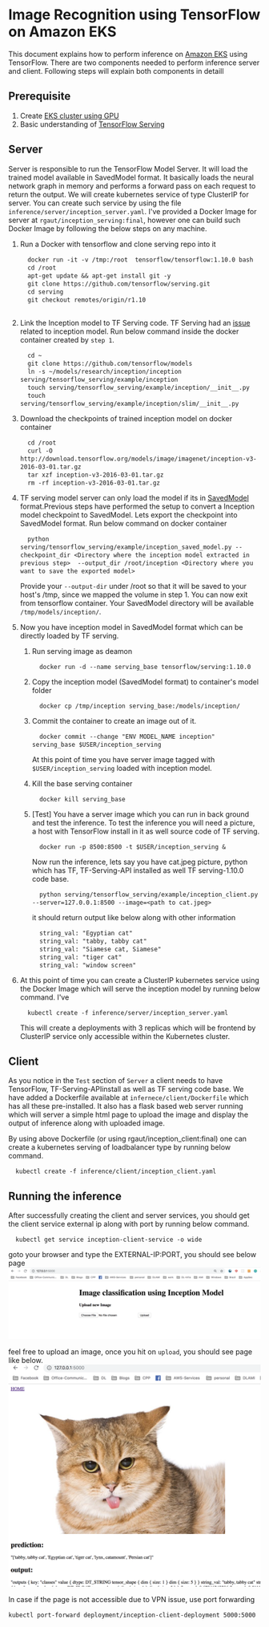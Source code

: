 # Image Recognition using TensorFlow on Amazon EKS
This document explains how to perform inference on [Amazon EKS](https://aws.amazon.com/eks/) using TensorFlow. 
There are two components needed to perform inference server and client. Following steps will explain both components in detaill

## Prerequisite
1. Create [EKS cluster using GPU](eks-gpu.md)
1. Basic understanding of [TensorFlow Serving](https://www.tensorflow.org/serving/)

## Server 
Server is responsible to run the TensorFlow Model Server. It will load the trained model available in SavedModel format. It basically loads the neural network graph in memory and performs a forward pass on each request to return the output. We will create kubernetes service of type ClusterIP for server. You can create such service by using the file `inference/server/inception_server.yaml`. I've provided a Docker Image for server at `rgaut/inception_serving:final`, however one can build such Docker Image by following the below steps on any machine.

1. Run a Docker with tensorflow and clone serving repo into it
   ```
     docker run -it -v /tmp:/root  tensorflow/tensorflow:1.10.0 bash
     cd /root
     apt-get update && apt-get install git -y
     git clone https://github.com/tensorflow/serving.git
     cd serving
     git checkout remotes/origin/r1.10
     
   ```

1. Link the Inception model to TF Serving code. TF Serving had an [issue](https://github.com/tensorflow/serving/issues/354) related to inception model. Run below command inside the docker container created by `step 1`.
   ```
     cd ~
     git clone https://github.com/tensorflow/models
     ln -s ~/models/research/inception/inception serving/tensorflow_serving/example/inception
     touch serving/tensorflow_serving/example/inception/__init__.py
     touch serving/tensorflow_serving/example/inception/slim/__init__.py
   ```

1. Download the checkpoints of trained inception model on docker container
   ```
     cd /root
     curl -O http://download.tensorflow.org/models/image/imagenet/inception-v3-2016-03-01.tar.gz
     tar xzf inception-v3-2016-03-01.tar.gz
     rm -rf inception-v3-2016-03-01.tar.gz
   ```

1. TF serving model server can only load the model if its in [SavedModel](https://www.tensorflow.org/guide/saved_model) format.Previous steps have performed the setup to convert a Inception model checkpoint to SavedModel. Lets export the checkpoint into SavedModel format. Run below command on docker container 
   ```
     python serving/tensorflow_serving/example/inception_saved_model.py --checkpoint_dir <Directory where the inception model extracted in previous step>  --output_dir /root/inception <Directory where you want to save the exported model> 
   ```
   Provide your `--output-dir` under /root so that it will be saved to your host's /tmp, since we mapped the volume in step 1. You can now exit from tensorflow container. Your SavedModel directory will be available `/tmp/models/inception/`. 

1. Now you have inception model in SavedModel format which can be directly loaded by TF serving. 
   1. Run serving image as deamon 
      ```
        docker run -d --name serving_base tensorflow/serving:1.10.0
      ```

   1. Copy the inception model (SavedModel format) to container's model folder 
      ```
        docker cp /tmp/inception serving_base:/models/inception/
      ```

   1. Commit the container to create an image out of it.
      ```
        docker commit --change "ENV MODEL_NAME inception" serving_base $USER/inception_serving
      ```

        At this point of time you have server image tagged with `$USER/inception_serving` loaded with inception model. 
  
   1. Kill the base serving container 
      ```
        docker kill serving_base
      ```
 
   1. [Test] You have a server image which you can run in back ground and test the inference. To test the inference you will need a picture, a host with TensorFlow install in it as well source code of TF serving. 
      ``` 
        docker run -p 8500:8500 -t $USER/inception_serving & 
      ```

      Now run the inference, lets say you have cat.jpeg picture, python which has TF, TF-Serving-API installed as well TF serving-1.10.0 code base.

      ```
        python serving/tensorflow_serving/example/inception_client.py --server=127.0.0.1:8500 --image=<path to cat.jpeg>     
      ```
      
      it should return output like below along with other information
      ```
        string_val: "Egyptian cat"
        string_val: "tabby, tabby cat"
        string_val: "Siamese cat, Siamese"
        string_val: "tiger cat"
        string_val: "window screen"
      ```

1. At this point of time you can create a ClusterIP kubernetes service using the Docker Image which will serve the inception model by running below command. I've 
      ```
        kubectl create -f inference/server/inception_server.yaml
      ```
      
      This will create a deployments with 3 replicas which will be frontend by ClusterIP service only accessible within the Kubernetes cluster.
  
## Client
   As you notice in the `Test` section of `Server` a client needs to have TensorFlow, TF-Serving-APIinstall as well as TF serving code base. We have added a Dockerfile available at `infernece/client/Dockerfile` which has all these pre-installed. It also has a flask based web server running which will server a simple html page to upload the image and display the output of inference along with uploaded image. 
 
   By using above Dockerfile (or using rgaut/inception_client:final) one can create a kubernetes serving of loadbalancer type by running below command.
   ```
     kubectl create -f inference/client/inception_client.yaml
   ```

## Running the inference 
   After successfully creating the client and server services, you should get the client service external ip along with port by running below command. 
   ```
     kubectl get service inception-client-service -o wide
   ```
   goto your browser and type the EXTERNAL-IP:PORT, you should see below page
   ![Upload Page](inference-upload.png)
   
   feel free to upload an image, once you hit on `upload`, you should see page like below.
   ![Output Page](inference-output.png)

   In case if the page is not accessible due to VPN issue, use port forwarding
   ```
   kubectl port-forward deployment/inception-client-deployment 5000:5000 
   ```
   

